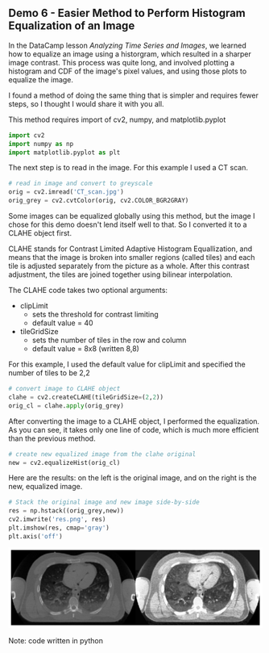 ## Demo 6 - Easier Method to Perform Histogram Equalization of an Image

In the DataCamp lesson *Analyzing Time Series and Images*, we learned how to equalize an image using a historgram, which resulted in a sharper image contrast. This process was quite long, and involved plotting a histogram and CDF of the image's pixel values, and using those plots to equalize the image. 

I found a method of doing the same thing that is simpler and requires fewer steps, so I thought I would share it with you all.  

This method requires import of cv2, numpy, and matplotlib.pyplot

```python
import cv2
import numpy as np
import matplotlib.pyplot as plt
```

The next step is to read in the image. For this example I used a CT scan.

```python
# read in image and convert to greyscale
orig = cv2.imread('CT_scan.jpg')
orig_grey = cv2.cvtColor(orig, cv2.COLOR_BGR2GRAY)
```

Some images can be equalized globally using this method, but the image I chose for this demo doesn't lend itself well to that. So I converted it to a CLAHE object first.

CLAHE stands for Contrast Limited Adaptive Histogram Equallization, and means that the image is broken into smaller regions (called tiles) and each tile is adjusted separately from the picture as a whole. After this contrast adjustment, the tiles are joined together using bilinear interpolation. 

The CLAHE code takes two optional arguments:
- clipLimit
    - sets the threshold for contrast limiting
    - default value = 40
- tileGridSize
    - sets the number of tiles in the row and column
    - default value = 8x8 (written 8,8)
    
For this example, I used the default value for clipLimit and specified the number of tiles to be 2,2

```python
# convert image to CLAHE object
clahe = cv2.createCLAHE(tileGridSize=(2,2))
orig_cl = clahe.apply(orig_grey)
```

After converting the image to a CLAHE object, I performed the equalization. As you can see, it takes only one line of code, which is much more efficient than the previous method. 

```python
# create new equalized image from the clahe original
new = cv2.equalizeHist(orig_cl)
```

Here are the results: on the left is the original image, and on the right is the new, equalized image.
```python
# Stack the original image and new image side-by-side
res = np.hstack((orig_grey,new))
cv2.imwrite('res.png', res)
plt.imshow(res, cmap='gray')
plt.axis('off')
```

    
<img src="CT_equalized_grey.png" width="640" />
    
Note: code written in python
